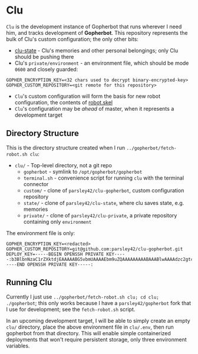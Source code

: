 # Clu
`Clu` is the development instance of Gopherbot that runs wherever I need him, and tracks development of **Gopherbot**. This repository represents the bulk of Clu's custom configuration; the only other bits:
* [clu-state](https://github.com/parsley42/clu-state) - Clu's memories and other personal belongings; only Clu should be pushing there
* Clu's `private/environment` - an environment file, which should be mode `0600` and closely guarded:

```shell
GOPHER_ENCRYPTION_KEY=<32 chars used to decrypt binary-encrypted-key>
GOPHER_CUSTOM_REPOSITORY=<git remote for this repository>
```

* `Clu`'s custom configuration will form the basis for new robot configuration, the contents of [robot.skel](https://github.com/lnxjedi/gopherbot/tree/master/robot.skel)
* `Clu`'s configuration may be _ahead_ of master, when it represents a development target

## Directory Structure

This is the directory structure created when I run `../gopherbot/fetch-robot.sh clu`:

* `clu/` - Top-level directory, not a git repo
    * `gopherbot` - symlink to `/opt/gopherbot/gopherbot`
    * `terminal.sh` - convenience script for running `clu` with the terminal connector
    * `custom/` - clone of `parsley42/clu-gopherbot`, custom configuration repository
    * `state/` - clone of `parsley42/clu-state`, where clu saves state, e.g. memories
    * `private/` - clone of `parsley42/clu-private`, a private repository containing only `environment`

The environment file is only:
```shell
GOPHER_ENCRYPTION_KEY=<redacted>
GOPHER_CUSTOM_REPOSITORY=git@github.com:parsley42/clu-gopherbot.git
DEPLOY_KEY=-----BEGIN OPENSSH PRIVATE KEY-----:b3BlbnNzaC1rZXktdjEAAAAABG5vbmUAAAAEbm9uZQAAAAAAAAABAAABlwAAAAdzc2gtcn:NhAAAAAwEAAQAAAYEAmfLLya54/6TP1QevDpsXYaUDLc7RO1gvwBFRWxVyYPA83HvSEdAV:bFHYpMZXtRj+rD1jTvLCtV+5ZlKrirxqW1Y/hJqNJhZIvZDXEmlRMvXAEDKHKSR6Vnrp/J:qH8F+B6X5bUTkHS+dQcOlrs0YP4+ZU4QZ9I+VFnQY8xIpGVEq4LtazrGf38gJsCuITr1oD:3RL1yLNRhebjIzntv6YusNHKFZVtppkxgfoiqJokss+vg7+IW4aa04SgXX1+fHQT7Pk3+T:r5BLTONlFnhGpiDt8RfnPoVC1WEdbkg5iO/2t3/L1cgGXlee/YxGchy7DK2Kv3leYw/zse:R7kiB2wgk3DcRWQyBm9ySMTc72dojvBYDmFqE076aAf+S6ZYrpaqv8tlIDvPm8jLRXn2Qb:ShP33NRPwKK/3nboO4nwPtC1HwvdG4AuMiFRA3e0HMlXdlOy9wXo86mQiF0c0JNMHvXxrL:4BhGXlmObcg1oqGKJ1sJ0McG2GtEVLzWQasOpX7lAAAFkP3MJ4f9zCeHAAAAB3NzaC1yc2:EAAAGBAJnyy8mueP+kz9UHrw6bF2GlAy3O0TtYL8ARUVsVcmDwPNx70hHQFWxR2KTGV7UY:/qw9Y07ywrVfuWZSq4q8altWP4SajSYWSL2Q1xJpUTL1wBAyhykkelZ66fyah/Bfgel+W1:E5B0vnUHDpa7NGD+PmVOEGfSPlRZ0GPMSKRlRKuC7Ws6xn9/ICbAriE69aA90S9cizUYXm:4yM57b+mLrDRyhWVbaaZMYH6IqiaJLLPr4O/iFuGmtOEoF19fnx0E+z5N/k6+QS0zjZRZ4:RqYg7fEX5z6FQtVhHW5IOYjv9rd/y9XIBl5Xnv2MRnIcuwytir95XmMP87Hke5IgdsIJNw:3EVkMgZvckjE3O9naI7wWA5hahNO+mgH/kumWK6Wqr/LZSA7z5vIy0V59kG0oT99zUT8Ci:v9526DuJ8D7QtR8L3RuALjIhUQN3tBzJV3ZTsvcF6POpkIhdHNCTTB718ay+AYRl5Zjm3I:NaKhiidbCdDHBthrRFS81kGrDqV+5QAAAAMBAAEAAAGAU6uNLNEhvDe0KWEiuLp8K7rGjo:gAWdOlKCuBXxK59ou7WE4Hr1y7uAKHz45pLuklyTEYH1l7j542IrG9wAqFd5zZqtVg75le:8YCeE8iftCWyvFrp8Od9gjENqRfH2FHgRqpBMVTgbVWL98I1odrrWf7elOq06uR6QEyajG:tmq/tsPTC9uG9NZ//+/q8+6afvv6DFas5i+XaybnvWhrnoWHu87JwpW0mZib4MRjx4w6Jz:DxTzJGN1FI7ZpdZF/5gKQI6fvGDfXg15Hc5ETNbX38EbgyO9GWnACjrYOsS8LyLe2V1FaL:WmGCqdfdrpY1bFkBH5WipCUq39/YQFRxCmO5BwDWcEqZA2C+ki9jPmxFIVhpP/DOWtkoqX:+JkLmFsqO46ro+jYdRhs6ed8J3XK8GQOeZCYZpl9hV4czfxtl2sTa/nDMWVLUUwoLTjkvz:18Ce17Y6muO0ExwQzbcVTGyPniMZtUWAdfLLeArth6E199KuqlerwGoS6Li6xUHffhAAAA:wEyDe5Vp5oDsFweY8CWa+xpJRunrHZxal0Pa2/1qe6BASySJ8jcp+0pK4o8b/eAV6KyESc:gNFiQRRLTfAQ6ju5OT+R9T2fC3Km39cf9Vj7l+FoLGoFI+agepG2to7uGMCmKLH/06iv37:tCPlTB1Zu0joVz0t6mrxmLWqvEZTm9e4j7YJx2b6Y6PHB7PIeBUhl0IT4D9Fryf1X3LLZE:iaBJx5PclBJQ3/BgG7bIizTJxNs8wSpXGaUCja6nNU8ZeykQAAAMEAx22OhllR6qNZfuCt:DbNnXG/aXwhDSV6lTgSEvZVb3timuqpaUVjA7r9RqTl1e39AGVbCfeoAqNJERMS3fY7koM:cabBrzGvBw7gGhmmypQzjiYiPv4yLmGtpDLHxu71CbwphTSWG9OwpjI3FOXn+6O8E9E5Gj:M1vmJZ2hr7wEXCNlY+A2uKo69rDR4x8caAPQAG11GG5z6gfV0vbt2DbxfJ6aH4iEylFN7Q:EfEaqGlxJ+WGGceD5sZFYmK7/iRWE5AAAAwQDFnoTaBS5HXOfaZWEKRgycP20GV7aDXbvM:IYfF3KBhYxZlpIk89x2PIVYmo5k46cHWljDYVpmYGvPCcU1QmsArOKt2PTieqK/AHz4uzV:xGxd79KfstW1TkG64lwu05Dg1F+GgS8pAjt+NPw1BDCnO7IbscQY7JafONFDc0U4/3h8KI:uwZo30CF2aW1ViQy++SUhZXeeV2xnaI+oBWjn13V1LXbLAF2ZPU3fDWTkMUM9mJir15kVT:nDILrWCGIvBw0AAAAYcGFyc2VAaGFrdWluLmxvY2FsZG9tYWluAQID:-----END OPENSSH PRIVATE KEY-----:
```

## Running Clu

Currently I just use `../gopherbot/fetch-robot.sh clu; cd clu; ./gopherbot`; this only works because I have a `parsley42/gopherbot` fork that I use for development; see the `fetch-robot.sh` script.

In an upcoming development target, I will be able to simply create an empty `clu/` directory, place the above environment file in `clu/.env`, then run gopherbot from that directory. This will enable simple containerized deployments that won't require persistent storage, only three environment variables.
